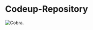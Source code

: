 # Codeup-Repository

<picture>
  <source media="(prefers-color-scheme: dark)" srcset="https://github.com/stanley-burke/Codeup-Repository/blob/main/decepti.jpeg">
  <source media="(prefers-color-scheme: light)" srcset="https://github.com/stanley-burke/Codeup-Repository/blob/main/decepti.jpeg">
  <img alt="Cobra." src="https://github.com/stanley-burke/Codeup-Repository/blob/main/decepti.jpeg">
</picture>
